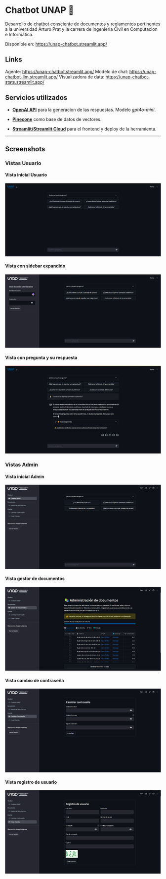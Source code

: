 # Chatbot UNAP 🤖

Desarrollo de chatbot consciente de documentos y reglamentos pertinentes a la universidad Arturo Prat y la carrera de Ingenieria Civil en Computacion e Informatica.

Disponible en: <https://unap-chatbot.streamlit.app/>

## Links

Agente: <https://unap-chatbot.streamlit.app/>
Modelo de chat: <https://unap-chatbot-llm.streamlit.app/>
Visualizadora de data: <https://unap-chatbot-stats.streamlit.app/>

## Servicios utilizados

- [**OpenAI API**](https://openai.com/blog/openai-api) para la generacion de las respuestas. Modelo *gpt4o-mini*.

- [**Pinecone**](https://www.pinecone.io/) como base de datos de vectores.

- [**Streamlit/Streamlit Cloud**](https://streamlit.io/) para el frontend y deploy de la herramienta.

---

## Screenshots

### Vistas Usuario

#### Vista inicial Usuario

![Vista inicial usuario](screenshots/view-user1.png)

#### Vista con sidebar expandido

![Vista con sidebar expandido](screenshots/view-user2.png)

#### Vista con pregunta y su respuesta

![Vista con pregunta y su respuesta](screenshots/view-user3.png)

### Vistas Admin

#### Vista inicial Admin

![Vista inicial admin](screenshots/view-admin1.png)

#### Vista gestor de documentos

![Vista gestor de documentos](screenshots/view-admin2.png)

#### Vista cambio de contraseña

![Vista cambio de contraseña de usuario](screenshots/view-admin3.png)

#### Vista registro de usuario

![Vista registro de usuario](screenshots/view-admin4.png)
